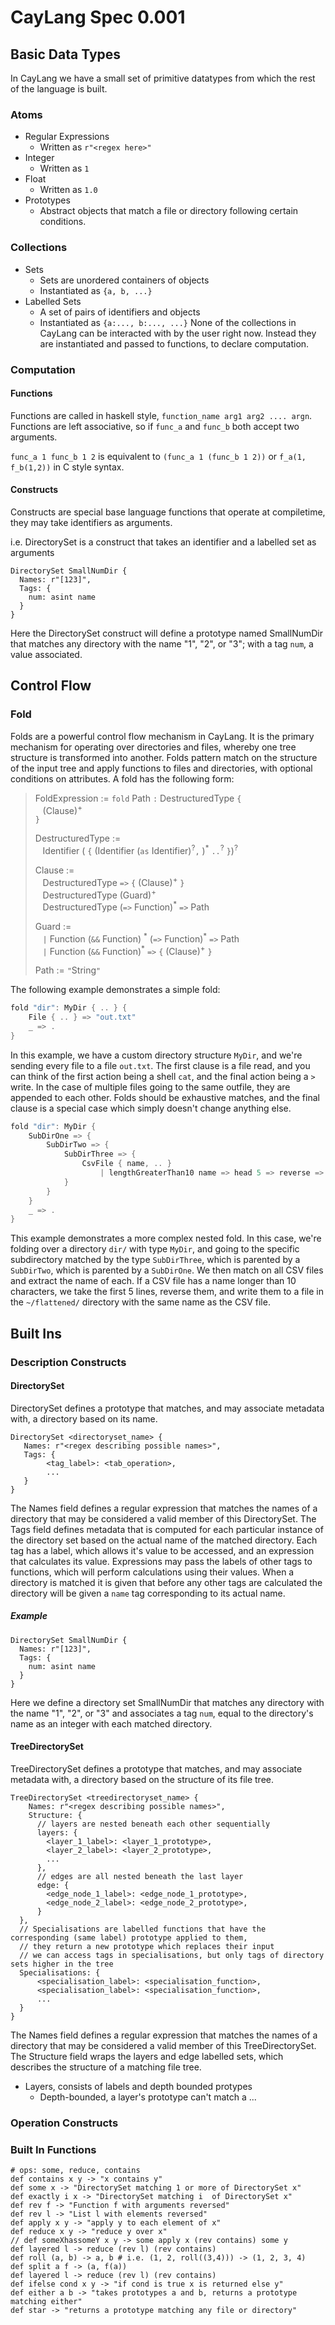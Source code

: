 # CayLang Spec 0.001

## Basic Data Types
In CayLang we have a small set of primitive datatypes from which the rest of the language is built.

### Atoms

* Regular Expressions
    * Written as `r"<regex here>"`
* Integer
    * Written as `1`
* Float
    * Written as `1.0`
* Prototypes
    * Abstract objects that match a file or directory following certain conditions.

### Collections

* Sets
    * Sets are unordered containers of objects
    * Instantiated as `{a, b, ...}`
* Labelled Sets
    * A set of pairs of identifiers and objects
    * Instantiated as `{a:..., b:..., ...}`
None of the collections in CayLang can be interacted with by the user right now.
Instead they are instantiated and passed to functions, to declare computation.

### Computation

#### Functions
Functions are called in haskell style, `function_name arg1 arg2 .... argn`.
Functions are left associative, so if `func_a` and `func_b` both accept two arguments.

`func_a 1 func_b 1 2` is equivalent to `(func_a 1 (func_b 1 2))` or `f_a(1, f_b(1,2))` in C style syntax.

#### Constructs
Constructs are special base language functions that operate at compiletime, they may take identifiers as arguments.

i.e. DirectorySet is a construct that takes an identifier and a labelled set as arguments
```
DirectorySet SmallNumDir {
  Names: r"[123]",
  Tags: {
    num: asint name
  }
}
```
Here the DirectorySet construct will define a prototype named SmallNumDir that matches any directory with the name "1", "2", or "3"; with a tag `num`, a value associated.

## Control Flow
### Fold
Folds are a powerful control flow mechanism in CayLang. It is the primary mechanism for operating over directories and files, whereby one tree structure is transformed into another. Folds pattern match on the structure of the input tree and apply functions to files and directories, with optional conditions on attributes. A fold has the following form:

> FoldExpression := `fold` Path `:` DestructuredType `{` \
>&nbsp;&nbsp; (Clause)<sup>+</sup>\
> `}`
>
> DestructuredType := \
>&nbsp;&nbsp; Identifier ( `{` (Identifier (`as` Identifier)<sup>?</sup>`,` )<sup>*</sup> `..`<sup>?</sup> `}`)<sup>?</sup>
>
> Clause := \
>&nbsp;&nbsp; DestructuredType `=>` `{` (Clause)<sup>+</sup> `}` \
>&nbsp;&nbsp; DestructuredType (Guard)<sup>+</sup> \
>&nbsp;&nbsp; DestructuredType (`=>` Function)<sup>\*</sup> `=>` Path
>
> Guard := \
>&nbsp;&nbsp; `|` Function (`&&` Function) <sup>\*</sup> (`=>` Function)<sup>\*</sup> `=>` Path \
>&nbsp;&nbsp; `|` Function (`&&` Function)<sup>*</sup> `=>` `{` (Clause)<sup>+</sup> `}`
>
> Path := `"`String`"`
>

The following example demonstrates a simple fold:

```rust
fold "dir": MyDir { .. } {
    File { .. } => "out.txt"
    _ => .
}
```

In this example, we have a custom directory structure `MyDir`, and we're sending every file to a file `out.txt`. The first clause is a file read, and you can think of the first action being a shell `cat`, and the final action being a `>` write. In the case of multiple files going to the same outfile, they are appended to each other. Folds should be exhaustive matches, and the final clause is a special case which simply doesn't change anything else.

```rust
fold "dir": MyDir {
    SubDirOne => {
        SubDirTwo => {
            SubDirThree => {
                CsvFile { name, .. }
                    | lengthGreaterThan10 name => head 5 => reverse => "~/flattened/{name}"
            }
        }
    }
    _ => .
}
```

This example demonstrates a more complex nested fold. In this case, we're folding over a directory `dir/` with type `MyDir`, and going to the specific subdirectory matched by the type `SubDirThree`, which is parented by a `SubDirTwo`, which is parented by a `SubDirOne`. We then match on all CSV files and extract the name of each. If a CSV file has a name longer than 10 characters, we take the first 5 lines, reverse them, and write them to a file in the `~/flattened/` directory with the same name as the CSV file.

## Built Ins

### Description Constructs

#### DirectorySet
DirectorySet defines a prototype that matches, and may associate metadata with, a directory based on its name.
```
DirectorySet <directoryset_name> {
   Names: r"<regex describing possible names>",
   Tags: {
        <tag_label>: <tab_operation>,
        ...
   }
}
```
The Names field defines a regular expression that matches the names of a directory that may be considered a valid member of this DirectorySet.
The Tags field defines metadata that is computed for each particular instance of the directory set based on the actual name of the matched directory.
Each tag has a label, which allows it's value to be accessed, and an expression that calculates its value.
Expressions may pass the labels of other tags to functions, which will perform calculations using their values.
When a directory is matched it is given that before any other tags are calculated the directory will be given a `name` tag corresponding to its actual name.

##### Example
```
DirectorySet SmallNumDir {
  Names: r"[123]",
  Tags: {
    num: asint name
  }
}
```
Here we define a directory set SmallNumDir that matches any directory with the name "1", "2", or "3" and associates a tag `num`, equal to the directory's name as an integer with each matched directory.

#### TreeDirectorySet
TreeDirectorySet defines a prototype that matches, and may associate metadata with, a directory based on the structure of its file tree.
```
TreeDirectorySet <treedirectoryset_name> {
    Names: r"<regex describing possible names>",
    Structure: {
      // layers are nested beneath each other sequentially
      layers: {
        <layer_1_label>: <layer_1_prototype>,
        <layer_2_label>: <layer_2_prototype>,
        ...
      },
      // edges are all nested beneath the last layer
      edge: {
        <edge_node_1_label>: <edge_node_1_prototype>,
        <edge_node_2_label>: <edge_node_2_prototype>,
      }
  },
  // Specialisations are labelled functions that have the corresponding (same label) prototype applied to them,
  // they return a new prototype which replaces their input
  // we can access tags in specialisations, but only tags of directory sets higher in the tree
  Specialisations: {
      <specialisation_label>: <specialisation_function>,
      <specialisation_label>: <specialisation_function>,
      ...
  }
}
```
The Names field defines a regular expression that matches the names of a directory that may be considered a valid member of this TreeDirectorySet.
The Structure field wraps the layers and edge labelled sets, which describes the structure of a matching file tree.
* Layers, consists of labels and depth bounded protypes
    * Depth-bounded, a layer's prototype can't match a ...


### Operation Constructs


### Built In Functions
```
# ops: some, reduce, contains
def contains x y -> "x contains y"
def some x -> "DirectorySet matching 1 or more of DirectorySet x"
def exactly i x -> "DirectorySet matching i  of DirectorySet x"
def rev f -> "Function f with arguments reversed"
def rev l -> "List l with elements reversed"
def apply x y -> "apply y to each element of x"
def reduce x y -> "reduce y over x"
// def someXhassomeY x y -> some apply x (rev contains) some y
def layered l -> reduce (rev l) (rev contains)
def roll (a, b) -> a, b # i.e. (1, 2, roll((3,4))) -> (1, 2, 3, 4)
def split a f -> (a, f(a))
def layered l -> reduce (rev l) (rev contains)
def ifelse cond x y -> "if cond is true x is returned else y"
def either a b -> "takes prototypes a and b, returns a prototype matching either"
def star -> "returns a prototype matching any file or directory"
```
